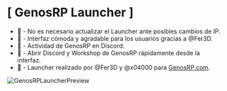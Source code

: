 # [ GenosRP Launcher ]

* 🔧 - No es necesario actualizar el Launcher ante posibles cambios de IP.
* 📖 - Interfaz cómoda y agradable para los usuarios gracias a @Fer3D.
* 💎 - Actividad de GenosRP en Discord.
* 🔎 - Abrir Discord y Workshop de GenosRP rápidamente desde la interfaz.
* 🍃 - Launcher realizado por @Fer3D y @x04000 para [GenosRP.com](http://genosrp.com).

![GenosRPLauncherPreview](https://github.com/user-attachments/assets/9bf452f4-700b-44fa-a711-0731f546d940)
